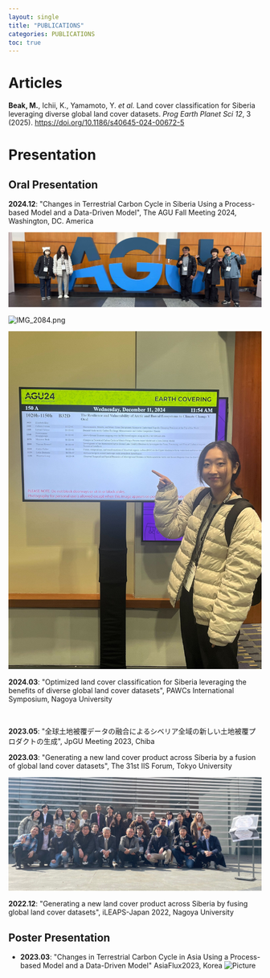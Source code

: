 ```yaml
---
layout: single
title: "PUBLICATIONS"
categories: PUBLICATIONS
toc: true
---
```


# Articles

**Beak, M.**, Ichii, K., Yamamoto, Y. *et al.* Land cover classification for Siberia leveraging diverse global land cover datasets. *Prog Earth Planet Sci* *12*, 3 (2025). https://doi.org/10.1186/s40645-024-00672-5





# 

# Presentation

## Oral Presentation

**2024.12**: "Changes in Terrestrial Carbon Cycle in Siberia Using a Process-based Model and a Data-Driven Model", The AGU Fall Meeting 2024, Washington, DC. America

![iOS 이미지.jpg](../images/2025-01-08-second/317a9ce33f9a97b868989110589018d4f3e745f6.jpg)

![IMG_2084.png](../images/2025-01-08-second/7d0a7b7c4bf453aa5590d6bf38f681623076cf94.png)

![IMG_2081.jpg](../images/2025-01-08-second/6e49fcfeed7cf4227980433648e644b785942c8d.jpg)

**2024.03**: "Optimized land cover classification for Siberia leveraging the benefits of diverse global land cover datasets", PAWCs International Symposium, Nagoya University

<img title="" src="https://enpawcs.home.blog/wp-content/uploads/2024/03/img_8532.jpg" alt="" width="463" data-align="center">

**2023.05**: "全球土地被覆データの融合によるシベリア全域の新しい土地被覆プロダクトの生成", JpGU Meeting 2023, Chiba

**2023.03**: "Generating a new land cover product across Siberia by a fusion of global land cover datasets", The 31st IIS Forum, Tokyo University

![](../images/2025-01-08-second/2025-01-08-21-20-10-image.png)

**2022.12**: "Generating a new land cover product across Siberia by fusing global land cover datasets", iLEAPS-Japan 2022, Nagoya University 



## Poster Presentation

- **2023.03**: "Changes in Terrestrial Carbon Cycle in Asia Using a Process-based Model and a Data-Driven Model" AsiaFlux2023, Korea ![Picture](https://ichiilab.weebly.com/uploads/1/0/9/1/109128265/published/img-1977.jpg?1704198328)
